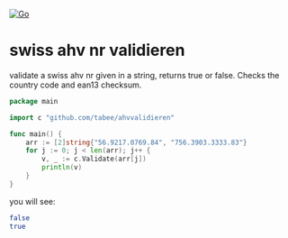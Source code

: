 [![Go](https://github.com/tabee/ahvvalidieren/actions/workflows/go.yml/badge.svg)](https://github.com/tabee/ahvvalidieren/actions/workflows/go.yml)
# swiss ahv nr validieren
validate a swiss ahv nr given in a string, returns true or false.
Checks the country code and ean13 checksum.

```go
package main

import c "github.com/tabee/ahvvalidieren"

func main() {
	arr := [2]string{"56.9217.0769.84", "756.3903.3333.83"}
	for j := 0; j < len(arr); j++ {
		v, _ := c.Validate(arr[j])
		println(v)
	}
}
```
you will see:
```bash
false
true
```

